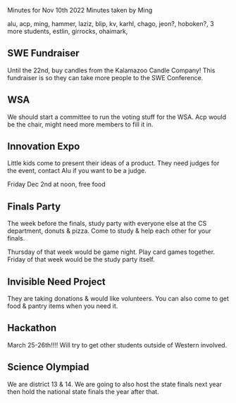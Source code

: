 Minutes for Nov 10th 2022
Minutes taken by Ming

alu, acp, ming, hammer, laziz, blip, kv, karhl, chago, jeon?, hoboken?, 3 more students, estlin, girrocks, ohaimark,

## SWE Fundraiser

Until the 22nd, buy candles from the Kalamazoo Candle Company! This fundraiser is so they can take more people to the SWE Conference.

## WSA

We should start a committee to run the voting stuff for the WSA. Acp would be the chair, might need more members to fill it in.

## Innovation Expo

Little kids come to present their ideas of a product. They need judges for the event, contact Alu if you want to be a judge.

Friday Dec 2nd at noon, free food

## Finals Party

The week before the finals, study party with everyone else at the CS department, donuts & pizza. Come to study & help each other for your finals.

Thursday of that week would be game night. Play card games together.
Friday of that week would be the study party itself.

## Invisible Need Project

They are taking donations & would like volunteers. You can also come to get food & pantry items when you need it. 

## Hackathon

March 25-26th!!!! Will try to get other students outside of Western involved. 

## Science Olympiad

We are district 13 & 14. We are going to also host the state finals next year then hold the national state finals the year after that.
